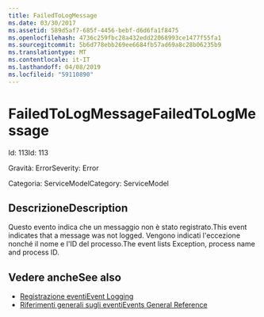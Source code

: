 ```yaml
---
title: FailedToLogMessage
ms.date: 03/30/2017
ms.assetid: 589d5af7-685f-4456-bebf-d6d6fa1f8475
ms.openlocfilehash: 4736c259fbc28a432edd22068993ce1477f55fa1
ms.sourcegitcommit: 5b6d778ebb269ee6684fb57ad69a8c28b06235b9
ms.translationtype: MT
ms.contentlocale: it-IT
ms.lasthandoff: 04/08/2019
ms.locfileid: "59110890"
---
```

# <a name="failedtologmessage"></a><span data-ttu-id="f6638-102">FailedToLogMessage</span><span class="sxs-lookup"><span data-stu-id="f6638-102">FailedToLogMessage</span></span>
<span data-ttu-id="f6638-103">Id: 113</span><span class="sxs-lookup"><span data-stu-id="f6638-103">Id: 113</span></span>  
  
 <span data-ttu-id="f6638-104">Gravità: Error</span><span class="sxs-lookup"><span data-stu-id="f6638-104">Severity: Error</span></span>  
  
 <span data-ttu-id="f6638-105">Categoria: ServiceModel</span><span class="sxs-lookup"><span data-stu-id="f6638-105">Category: ServiceModel</span></span>  
  
## <a name="description"></a><span data-ttu-id="f6638-106">Descrizione</span><span class="sxs-lookup"><span data-stu-id="f6638-106">Description</span></span>  
 <span data-ttu-id="f6638-107">Questo evento indica che un messaggio non è stato registrato.</span><span class="sxs-lookup"><span data-stu-id="f6638-107">This event indicates that a message was not logged.</span></span> <span data-ttu-id="f6638-108">Vengono indicati l'eccezione nonché il nome e l'ID del processo.</span><span class="sxs-lookup"><span data-stu-id="f6638-108">The event lists Exception, process name and process ID.</span></span>  
  
## <a name="see-also"></a><span data-ttu-id="f6638-109">Vedere anche</span><span class="sxs-lookup"><span data-stu-id="f6638-109">See also</span></span>

- [<span data-ttu-id="f6638-110">Registrazione eventi</span><span class="sxs-lookup"><span data-stu-id="f6638-110">Event Logging</span></span>](../../../../../docs/framework/wcf/diagnostics/event-logging/index.md)
- [<span data-ttu-id="f6638-111">Riferimenti generali sugli eventi</span><span class="sxs-lookup"><span data-stu-id="f6638-111">Events General Reference</span></span>](../../../../../docs/framework/wcf/diagnostics/event-logging/events-general-reference.md)
